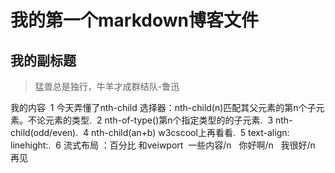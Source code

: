 # 我的第一个markdown博客文件
## 我的副标题
>猛兽总是独行，牛羊才成群结队-鲁迅
>
我的内容
  1    今天弄懂了nth-child 选择器：nth-child(n)匹配其父元素的第n个子元素。不论元素的类型.
  2    nth-of-type()第n个指定类型的的子元素.
  3    nth-child(odd/even).
  4    nth-child(an+b)  w3cscool上再看看.
  5    text-align: linehight:.
  6    流式布局 ：百分比 和veiwport
  一些内容/n
   你好啊/n
   我很好/n
   再见
